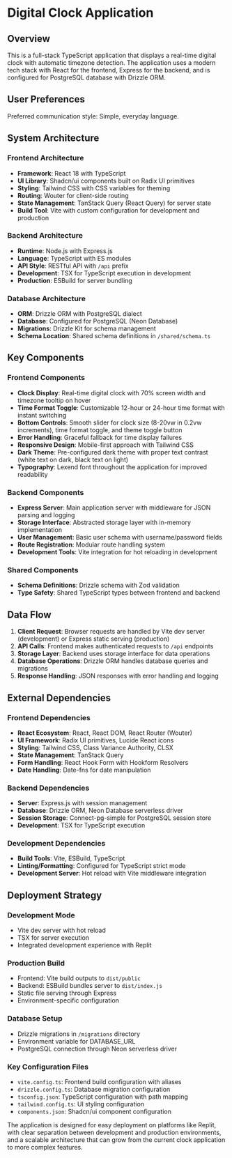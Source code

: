 # Digital Clock Application

## Overview

This is a full-stack TypeScript application that displays a real-time digital clock with automatic timezone detection. The application uses a modern tech stack with React for the frontend, Express for the backend, and is configured for PostgreSQL database with Drizzle ORM.

## User Preferences

Preferred communication style: Simple, everyday language.

## System Architecture

### Frontend Architecture
- **Framework**: React 18 with TypeScript
- **UI Library**: Shadcn/ui components built on Radix UI primitives
- **Styling**: Tailwind CSS with CSS variables for theming
- **Routing**: Wouter for client-side routing
- **State Management**: TanStack Query (React Query) for server state
- **Build Tool**: Vite with custom configuration for development and production

### Backend Architecture
- **Runtime**: Node.js with Express.js
- **Language**: TypeScript with ES modules
- **API Style**: RESTful API with `/api` prefix
- **Development**: TSX for TypeScript execution in development
- **Production**: ESBuild for server bundling

### Database Architecture
- **ORM**: Drizzle ORM with PostgreSQL dialect
- **Database**: Configured for PostgreSQL (Neon Database)
- **Migrations**: Drizzle Kit for schema management
- **Schema Location**: Shared schema definitions in `/shared/schema.ts`

## Key Components

### Frontend Components
- **Clock Display**: Real-time digital clock with 70% screen width and timezone tooltip on hover
- **Time Format Toggle**: Customizable 12-hour or 24-hour time format with instant switching
- **Bottom Controls**: Smooth slider for clock size (8-20vw in 0.2vw increments), time format toggle, and theme toggle button
- **Error Handling**: Graceful fallback for time display failures
- **Responsive Design**: Mobile-first approach with Tailwind CSS
- **Dark Theme**: Pre-configured dark theme with proper text contrast (white text on dark, black text on light)
- **Typography**: Lexend font throughout the application for improved readability

### Backend Components
- **Express Server**: Main application server with middleware for JSON parsing and logging
- **Storage Interface**: Abstracted storage layer with in-memory implementation
- **User Management**: Basic user schema with username/password fields
- **Route Registration**: Modular route handling system
- **Development Tools**: Vite integration for hot reloading in development

### Shared Components
- **Schema Definitions**: Drizzle schema with Zod validation
- **Type Safety**: Shared TypeScript types between frontend and backend

## Data Flow

1. **Client Request**: Browser requests are handled by Vite dev server (development) or Express static serving (production)
2. **API Calls**: Frontend makes authenticated requests to `/api` endpoints
3. **Storage Layer**: Backend uses storage interface for data operations
4. **Database Operations**: Drizzle ORM handles database queries and migrations
5. **Response Handling**: JSON responses with error handling and logging

## External Dependencies

### Frontend Dependencies
- **React Ecosystem**: React, React DOM, React Router (Wouter)
- **UI Framework**: Radix UI primitives, Lucide React icons
- **Styling**: Tailwind CSS, Class Variance Authority, CLSX
- **State Management**: TanStack Query
- **Form Handling**: React Hook Form with Hookform Resolvers
- **Date Handling**: Date-fns for date manipulation

### Backend Dependencies
- **Server**: Express.js with session management
- **Database**: Drizzle ORM, Neon Database serverless driver
- **Session Storage**: Connect-pg-simple for PostgreSQL session store
- **Development**: TSX for TypeScript execution

### Development Dependencies
- **Build Tools**: Vite, ESBuild, TypeScript
- **Linting/Formatting**: Configured for TypeScript strict mode
- **Development Server**: Hot reload with Vite middleware integration

## Deployment Strategy

### Development Mode
- Vite dev server with hot reload
- TSX for server execution
- Integrated development experience with Replit

### Production Build
- Frontend: Vite build outputs to `dist/public`
- Backend: ESBuild bundles server to `dist/index.js`
- Static file serving through Express
- Environment-specific configuration

### Database Setup
- Drizzle migrations in `/migrations` directory
- Environment variable for DATABASE_URL
- PostgreSQL connection through Neon serverless driver

### Key Configuration Files
- `vite.config.ts`: Frontend build configuration with aliases
- `drizzle.config.ts`: Database migration configuration
- `tsconfig.json`: TypeScript configuration with path mapping
- `tailwind.config.ts`: UI styling configuration
- `components.json`: Shadcn/ui component configuration

The application is designed for easy deployment on platforms like Replit, with clear separation between development and production environments, and a scalable architecture that can grow from the current clock application to more complex features.
